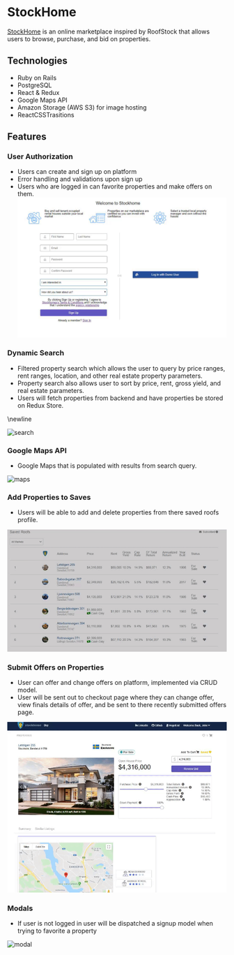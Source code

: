 # StockHome

[StockHome](https://stockhome-app.herokuapp.com/#/) is an online marketplace inspired by RoofStock that allows users to browse, purchase, and bid on properties.

## Technologies

* Ruby on Rails
* PostgreSQL
* React & Redux
* Google Maps API
* Amazon Storage (AWS S3) for image hosting
* ReactCSSTrasitions


## Features

### User Authorization
* Users can create and sign up on platform
* Error handling and validations upon sign up
* Users who are logged in can favorite properties and make offers on them.
 ![signup](/app/assets/images/signup.gif)



### Dynamic Search
* Filtered property search which allows the user to query by price ranges, rent ranges, location, and other real estate property parameters.
* Property search also allows user to sort by price, rent, gross yield, and real estate parameters.
* Users will fetch properties from backend and have properties be stored on Redux Store.

\newline

![search](/app/assets/images/search.gif)

### Google Maps API
*  Google Maps that is populated with results from search query.

![maps](/app/assets/images/maps.gif)


### Add Properties to Saves
 * Users will be able to add and delete properties from there saved roofs profile.

 ![save](/app/assets/images/saved.gif)

### Submit Offers on Properties
*  User can offer and change offers on platform, implemented via CRUD model.
*  User will be sent out to checkout page where they can change offer, view finals details of offer, and be sent to there recently submitted offers page.

![offer](/app/assets/images/offer.gif)

### Modals
* If user is not logged in user will be dispatched a signup model when trying to favorite a property


![modal](/app/assets/images/modal.gif)






